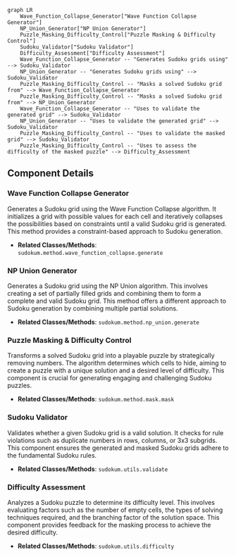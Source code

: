 ```mermaid
graph LR
    Wave_Function_Collapse_Generator["Wave Function Collapse Generator"]
    NP_Union_Generator["NP Union Generator"]
    Puzzle_Masking_Difficulty_Control["Puzzle Masking & Difficulty Control"]
    Sudoku_Validator["Sudoku Validator"]
    Difficulty_Assessment["Difficulty Assessment"]
    Wave_Function_Collapse_Generator -- "Generates Sudoku grids using" --> Sudoku_Validator
    NP_Union_Generator -- "Generates Sudoku grids using" --> Sudoku_Validator
    Puzzle_Masking_Difficulty_Control -- "Masks a solved Sudoku grid from" --> Wave_Function_Collapse_Generator
    Puzzle_Masking_Difficulty_Control -- "Masks a solved Sudoku grid from" --> NP_Union_Generator
    Wave_Function_Collapse_Generator -- "Uses to validate the generated grid" --> Sudoku_Validator
    NP_Union_Generator -- "Uses to validate the generated grid" --> Sudoku_Validator
    Puzzle_Masking_Difficulty_Control -- "Uses to validate the masked grid" --> Sudoku_Validator
    Puzzle_Masking_Difficulty_Control -- "Uses to assess the difficulty of the masked puzzle" --> Difficulty_Assessment
```

## Component Details

### Wave Function Collapse Generator
Generates a Sudoku grid using the Wave Function Collapse algorithm. It initializes a grid with possible values for each cell and iteratively collapses the possibilities based on constraints until a valid Sudoku grid is generated. This method provides a constraint-based approach to Sudoku generation.
- **Related Classes/Methods**: `sudokum.method.wave_function_collapse.generate`

### NP Union Generator
Generates a Sudoku grid using the NP Union algorithm. This involves creating a set of partially filled grids and combining them to form a complete and valid Sudoku grid. This method offers a different approach to Sudoku generation by combining multiple partial solutions.
- **Related Classes/Methods**: `sudokum.method.np_union.generate`

### Puzzle Masking & Difficulty Control
Transforms a solved Sudoku grid into a playable puzzle by strategically removing numbers. The algorithm determines which cells to hide, aiming to create a puzzle with a unique solution and a desired level of difficulty. This component is crucial for generating engaging and challenging Sudoku puzzles.
- **Related Classes/Methods**: `sudokum.method.mask.mask`

### Sudoku Validator
Validates whether a given Sudoku grid is a valid solution. It checks for rule violations such as duplicate numbers in rows, columns, or 3x3 subgrids. This component ensures the generated and masked Sudoku grids adhere to the fundamental Sudoku rules.
- **Related Classes/Methods**: `sudokum.utils.validate`

### Difficulty Assessment
Analyzes a Sudoku puzzle to determine its difficulty level. This involves evaluating factors such as the number of empty cells, the types of solving techniques required, and the branching factor of the solution space. This component provides feedback for the masking process to achieve the desired difficulty.
- **Related Classes/Methods**: `sudokum.utils.difficulty`
